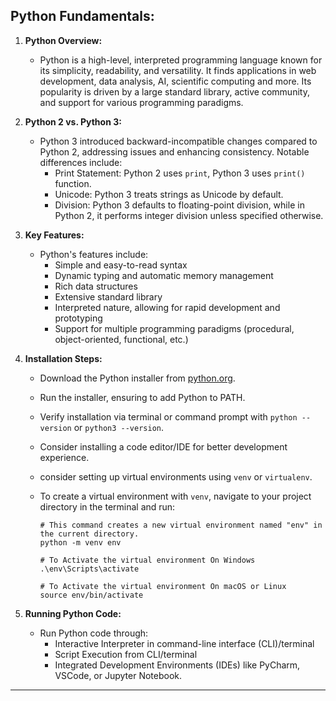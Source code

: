 ## Python Fundamentals:

1. **Python Overview:**
   - Python is a high-level, interpreted programming language known for its simplicity, readability, and versatility. It finds applications in web development, data analysis, AI, scientific computing and more. Its popularity is driven by a large standard library, active community, and support for various programming paradigms.

2. **Python 2 vs. Python 3:**
   - Python 3 introduced backward-incompatible changes compared to Python 2, addressing issues and enhancing consistency. Notable differences include:
     - Print Statement: Python 2 uses `print`, Python 3 uses `print()` function.
     - Unicode: Python 3 treats strings as Unicode by default.
     - Division: Python 3 defaults to floating-point division, while in Python 2, it performs integer division unless specified otherwise.

3. **Key Features:**
   - Python's features include:
     - Simple and easy-to-read syntax
     - Dynamic typing and automatic memory management
     - Rich data structures
     - Extensive standard library
     - Interpreted nature, allowing for rapid development and prototyping
     - Support for multiple programming paradigms (procedural, object-oriented, functional, etc.)

4. **Installation Steps:**
   - Download the Python installer from [python.org](https://www.python.org/).
   - Run the installer, ensuring to add Python to PATH.
   - Verify installation via terminal or command prompt with `python --version` or `python3 --version`.
   - Consider installing a code editor/IDE for better development experience.
   - consider setting up virtual environments using `venv` or `virtualenv`.
   - To create a virtual environment with `venv`, navigate to your project directory in the terminal and run:

      ```
      # This command creates a new virtual environment named "env" in the current directory.
      python -m venv env

      # To Activate the virtual environment On Windows
      .\env\Scripts\activate

      # To Activate the virtual environment On macOS or Linux
      source env/bin/activate 
      ```

5. **Running Python Code:**
   - Run Python code through:
     - Interactive Interpreter in command-line interface (CLI)/terminal
     - Script Execution from CLI/terminal
     - Integrated Development Environments (IDEs) like PyCharm, VSCode, or Jupyter Notebook.

---